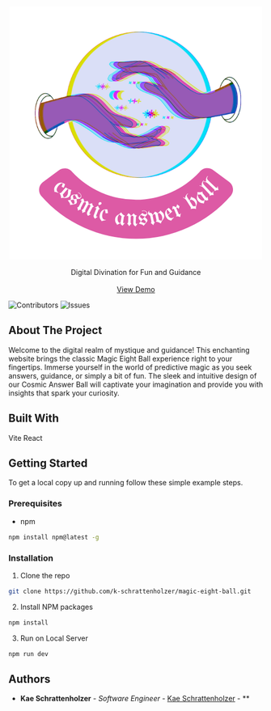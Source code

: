 <p align="center">
  <a href="https://github.com/k-schrattenholzer/magic-eight-ball">
    <img src="images/cosmic answer ball logo.png" alt="Logo" width="500" height="500">
  </a>

  <p align="center">
    Digital Divination for Fun and Guidance
    <br/>
    <br/>
    <a href="https://cosmicanswerball.netlify.app">View Demo</a>
  </p>
</p>

![Contributors](https://img.shields.io/github/contributors/k-schrattenholzer/magic-eight-ball?color=dark-green) ![Issues](https://img.shields.io/github/issues/k-schrattenholzer/magic-eight-ball) 

## About The Project

Welcome to the digital realm of mystique and guidance! This enchanting website brings the classic Magic Eight Ball experience right to your fingertips. Immerse yourself in the world of predictive magic as you seek answers, guidance, or simply a bit of fun. The sleek and intuitive design of our Cosmic Answer Ball will captivate your imagination and provide you with insights that spark your curiosity.

## Built With

Vite
React

## Getting Started

To get a local copy up and running follow these simple example steps.

### Prerequisites

* npm

```sh
npm install npm@latest -g
```

### Installation

1. Clone the repo

```sh
git clone https://github.com/k-schrattenholzer/magic-eight-ball.git
```

2. Install NPM packages

```sh
npm install
```

3. Run on Local Server
```sh
npm run dev
```

## Authors

* **Kae Schrattenholzer** - *Software Engineer* - [Kae Schrattenholzer](https://github.com/k-schrattenholzer) - **
